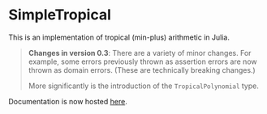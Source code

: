 # SimpleTropical


This is an implementation of tropical (min-plus) arithmetic in Julia.

> **Changes in version 0.3**: There are a variety of minor changes. For example, some errors previously thrown as assertion errors are now thrown as domain errors. (These are technically breaking changes.) <p>More significantly is the introduction of the `TropicalPolynomial` type. 


Documentation is now hosted [here](https://docs.juliahub.com/General/SimpleTropical/).

